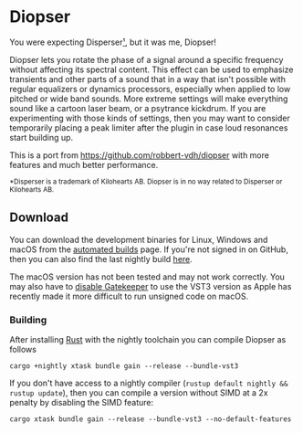 # Diopser

You were expecting Disperser[¹](#disperser), but it was me, Diopser!

Diopser lets you rotate the phase of a signal around a specific frequency
without affecting its spectral content. This effect can be used to emphasize
transients and other parts of a sound that in a way that isn't possible with
regular equalizers or dynamics processors, especially when applied to low
pitched or wide band sounds. More extreme settings will make everything sound
like a cartoon laser beam, or a psytrance kickdrum. If you are experimenting
with those kinds of settings, then you may want to consider temporarily placing
a peak limiter after the plugin in case loud resonances start building up.

This is a port from https://github.com/robbert-vdh/diopser with more features
and much better performance.

<sup id="disperser">
  *Disperser is a trademark of Kilohearts AB. Diopser is in no way related to
  Disperser or Kilohearts AB.
</sup>

## Download

You can download the development binaries for Linux, Windows and macOS from the
[automated
builds](https://github.com/robbert-vdh/nih-plug/actions/workflows/test.yml?query=branch%3Amaster)
page. If you're not signed in on GitHub, then you can also find the last nightly
build [here](https://nightly.link/robbert-vdh/nih-plug/workflows/test/master).

The macOS version has not been tested and may not work correctly. You may also
have to [disable Gatekeeper](https://disable-gatekeeper.github.io/) to use the
VST3 version as Apple has recently made it more difficult to run unsigned code
on macOS.

### Building

After installing [Rust](https://rustup.rs/) with the nightly toolchain you can
compile Diopser as follows

```shell
cargo +nightly xtask bundle gain --release --bundle-vst3
```

If you don't have access to a nightly compiler (`rustup default nightly && rustup update`),
then you can compile a version without SIMD at a 2x penalty by disabling the
SIMD feature:

```shell
cargo xtask bundle gain --release --bundle-vst3 --no-default-features
```
